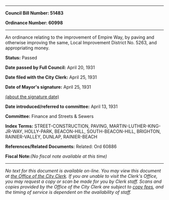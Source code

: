 

********

**Council Bill Number: 51483**
   
**Ordinance Number: 60998**
********

 An ordinance relating to the improvement of Empire Way, by paving and otherwise improving the same, Local Improvement District No. 5263, and appropriating money.

**Status:** Passed
   
**Date passed by Full Council:** April 20, 1931
   
**Date filed with the City Clerk:** April 25, 1931
   
**Date of Mayor's signature:** April 25, 1931
   
[(about the signature date)](/~public/approvaldate.htm)
   
   
   
**Date introduced/referred to committee:** April 13, 1931
   
**Committee:** Finance and Streets & Sewers
   
   
**Index Terms:** STREET-CONSTRUCTION, PAVING, MARTIN-LUTHER-KING-JR-WAY, HOLLY-PARK, BEACON-HILL, SOUTH-BEACON-HILL, BRIGHTON, RAINIER-VALLEY, DUNLAP, RAINIER-BEACH

**References/Related Documents:** Related: Ord 60886

**Fiscal Note:**_(No fiscal note available at this time)_
********

_No text for this document is available on-line. You may view this document at [the Office of the City Clerk](http://www.seattle.gov/leg/clerk/contactUs.htm). If you are unable to visit the Clerk's Office, you may request a copy or scan be made for you by Clerk staff. Scans and copies provided by the Office of the City Clerk are subject to [copy fees](http://clerk.seattle.gov/~public/clerkfees.htm), and the timing of service is dependent on the availability of staff._

